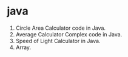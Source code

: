 java
====
1) Circle Area Calculator code in Java. 
2) Average Calculator Complex code in Java. 
3) Speed of Light Calculator in Java.
4) Array. 
